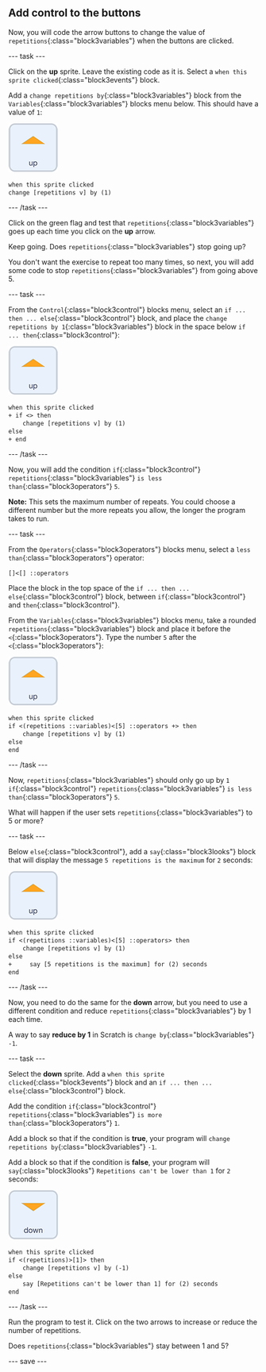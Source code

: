 ## Add control to the buttons

Now, you will code the arrow buttons to change the value of `repetitions`{:class="block3variables"} when the buttons are clicked.

--- task ---

Click on the **up** sprite. Leave the existing code as it is. Select a `when this sprite clicked`{:class="block3events"} block.

Add a `change repetitions by`{:class="block3variables"} block from the `Variables`{:class="block3variables"} blocks menu below. This should have a value of `1`:

![Up arrow sprite icon](images/up_arrow_sprite.png)

```blocks3
when this sprite clicked
change [repetitions v] by (1)
```

--- /task ---

Click on the green flag and test that `repetitions`{:class="block3variables"} goes up each time you click on the **up** arrow.

Keep going. Does `repetitions`{:class="block3variables"} stop going up?

You don't want the exercise to repeat too many times, so next, you will add some code to stop `repetitions`{:class="block3variables"} from going above 5.

--- task ---

From the `Control`{:class="block3control"} blocks menu, select an `if ... then ... else`{:class="block3control"} block, and place the `change repetitions by 1`{:class="block3variables"} block in the space below `if ... then`{:class="block3control"}:

![Up arrow sprite icon](images/up_arrow_sprite.png)

```blocks3
when this sprite clicked
+ if <> then
    change [repetitions v] by (1)
else
+ end
```

--- /task ---

Now, you will add the condition `if`{:class="block3control"} `repetitions`{:class="block3variables"} `is less than`{:class="block3operators"} `5`.

**Note:** This sets the maximum number of repeats. You could choose a different number but the more repeats you allow, the longer the program takes to run.

--- task ---

From the `Operators`{:class="block3operators"} blocks menu, select a `less than`{:class="block3operators"} operator:

```blocks3
[]<[] ::operators
```

Place the block in the top space of the `if ... then ... else`{:class="block3control"} block, between `if`{:class="block3control"} and `then`{:class="block3control"}.

From the `Variables`{:class="block3variables"} blocks menu, take a rounded `repetitions`{:class="block3variables"} block and place it before the `<`{:class="block3operators"}. Type the number `5` after the `<`{:class="block3operators"}:

![Up arrow sprite icon](images/up_arrow_sprite.png)

```blocks3
when this sprite clicked
if <(repetitions ::variables)<[5] ::operators +> then
    change [repetitions v] by (1)
else
end
```

--- /task ---

Now, `repetitions`{:class="block3variables"} should only go up by `1` `if`{:class="block3control"} `repetitions`{:class="block3variables"} `is less than`{:class="block3operators"} `5`.

What will happen if the user sets `repetitions`{:class="block3variables"} to 5 or more?

--- task ---

Below `else`{:class="block3control"}, add a `say`{:class="block3looks"} block that will display the message `5 repetitions is the maximum` for `2` seconds:

![Up arrow sprite icon](images/up_arrow_sprite.png)

```blocks3
when this sprite clicked
if <(repetitions ::variables)<[5] ::operators> then
    change [repetitions v] by (1)
else
+     say [5 repetitions is the maximum] for (2) seconds
end
```

--- /task ---

Now, you need to do the same for the **down** arrow, but you need to use a different condition and reduce `repetitions`{:class="block3variables"} by 1 each time.

A way to say **reduce by 1** in Scratch is `change by`{:class="block3variables"} `-1`.

--- task ---

Select the **down** sprite. Add a `when this sprite clicked`{:class="block3events"} block and an `if ... then ... else`{:class="block3control"} block.

Add the condition `if`{:class="block3control"} `repetitions`{:class="block3variables"} `is more than`{:class="block3operators"} `1`.

Add a block so that if the condition is **true**, your program will `change repetitions by`{:class="block3variables"} `-1`.

Add a block so that if the condition is **false**, your program will `say`{:class="block3looks"} `Repetitions can't be lower than 1` for `2` seconds:

![Down arrow sprite icon](images/down_arrow_sprite.png)

```blocks3
when this sprite clicked
if <(repetitions)>[1]> then
    change [repetitions v] by (-1)
else
    say [Repetitions can't be lower than 1] for (2) seconds
end
```

--- /task ---

Run the program to test it. Click on the two arrows to increase or reduce the number of repetitions. 

Does `repetitions`{:class="block3variables"} stay between 1 and 5?

--- save ---
